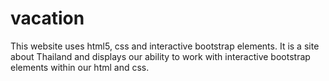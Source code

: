 # vacation
This website uses html5, css and interactive bootstrap elements. It is a site about Thailand and displays our ability to work with interactive bootstrap elements within our html and css. 
